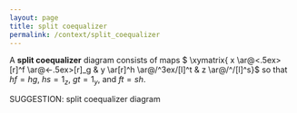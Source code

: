 ```yaml
---
layout: page
title: split coequalizer
permalink: /context/split_coequalizer
---
```

 A **split coequalizer** diagram consists of maps
$ \xymatrix{ x \ar@<.5ex>[r]^f \ar@<-.5ex>[r]_g & y \ar[r]^h \ar@/^3ex/[l]^t & z \ar@/^/[l]^s}$ so that $hf = hg$, $hs=1_z$, $gt=1_y$, and $ft = sh$.


SUGGESTION: split coequalizer diagram